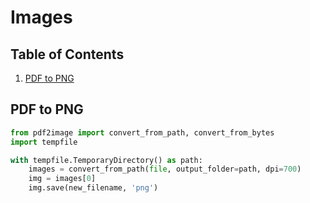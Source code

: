 # Images

## Table of Contents
1. [PDF to PNG](#pdf-to-png)


## PDF to PNG
```py
from pdf2image import convert_from_path, convert_from_bytes
import tempfile

with tempfile.TemporaryDirectory() as path:
    images = convert_from_path(file, output_folder=path, dpi=700)
    img = images[0]
    img.save(new_filename, 'png')
```
